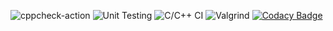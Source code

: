 ![cppcheck-action](https://github.com/99002536/Linux-Mini_project/workflows/cppcheck-action/badge.svg)
![Unit Testing](https://github.com/99002536/Linux-Mini_project/workflows/Unit%20Testing/badge.svg)
![C/C++ CI](https://github.com/99002536/Linux-Mini_project/workflows/C/C++%20CI/badge.svg)
![Valgrind](https://github.com/99002536/Linux-Mini_project/workflows/Valgrind/badge.svg)
[![Codacy Badge](https://app.codacy.com/project/badge/Grade/3887f4a0ee5f4c128471de9629fb3d78)](https://www.codacy.com/gh/99002536/Linux-Mini_project/dashboard?utm_source=github.com&amp;utm_medium=referral&amp;utm_content=99002536/Linux-Mini_project&amp;utm_campaign=Badge_Grade)
